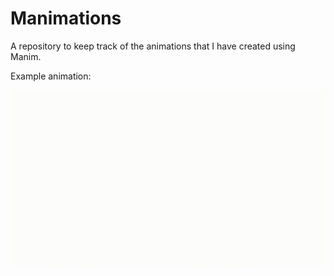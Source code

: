 # Manimations

A repository to keep track of the animations that I have created using Manim.

Example animation:

<p align="center"><img src ="/Isomorphic/gifs/Morph.gif" /></p>

